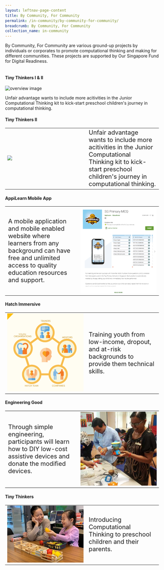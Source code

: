 ```yaml
---
layout: leftnav-page-content
title: By Community, For Community
permalink: /in-community/by-community-for-community/
breadcrumb: By Community, For Community
collection_name: in-community
---
```


By Community, For Community are various ground-up projects by individuals or corporates to promote computational thinking and making for different communities. These projects are supported by Our Singapore Fund for Digital Readiness. <br><br>


#### **Tiny Thinkers I & II**


![overview image](/images/in-community/playmaker/20190914_0040.jpg)

Unfair advantage wants to include more acitivities in the Junior Computational Thinking kit to kick-start preschool children's journey in computational thinking.



#### **Tiny Thinkers II**

<table style="width: 100%;" border="0" cellpadding="10">
<tbody>
<tr>
<td style="width: 250px;"><img src="images/in-community/playmaker/20190914_0040.jpg" /></td>
<td style="font-size: 20px;">Unfair advantage wants to include more acitivities in the Junior Computational Thinking kit to kick-start preschool children's journey in computational thinking.<br /></td>
</tr>
</tbody>
</table>


#### **AppiLearn Mobile App**

<table style="width: 100%;" border="0" cellpadding="10">
<tbody>
<tr>
<td style="font-size: 20px;">A mobile application and mobile enabled website where learners from any background can have free and unlimited access to quality education resources and support.<br /></td>
<td style="width: 250px;"><img src="images/in-community/overview/AppiLearn.png" /></td>
</tr>
</tbody>
</table>


#### **Hatch Immersive**

<table style="width: 100%;" border="0" cellpadding="10">
<tbody>
<tr>
<td style="width: 250px;"><img src="images/in-community/overview/Hatch-Immersive-2.png" /></td>
<td style="font-size: 20px;">Training youth from low-income, dropout, and at-risk backgrounds to provide them technical skills.<br /></td>
</tr>
</tbody>
</table>


#### **Engineering Good**

<table style="width: 100%;" border="0" cellpadding="10">
<tbody>
<tr>
<td style="font-size: 20px;">Through simple engineering, participants will learn how to DIY low-cost assistive devices and donate the modified devices.<br /></td>
<td style="width: 250px;"><img src="images/in-community/overview/Engineering-Good-1.png" /></td>
</tr>
</tbody>
</table>


#### **Tiny Thinkers**


<table style="width: 100%;" border="0" cellpadding="10">
<tbody>
<tr>
<td style="width: 250px;"><img src="images/in-community/overview/Tiny-Thinkers-1.jpg" /></td>
<td style="font-size: 20px;">Introducing Computational Thinking to preschool children and their parents.<br /></td>
</tr>
</tbody>
</table>

